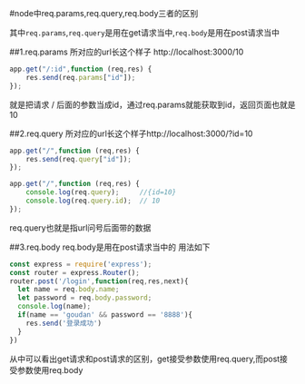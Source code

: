 #node中req.params,req.query,req.body三者的区别

其中`req.params`,`req.query`是用在get请求当中,`req.body`是用在post请求当中

##1.req.params
所对应的url长这个样子  http://localhost:3000/10
```js
app.get("/:id",function (req,res) {
	res.send(req.params["id"]);
});
```

就是把请求 / 后面的参数当成id，通过req.params就能获取到id，返回页面也就是10

##2.req.query
所对应的url长这个样子http://localhost:3000/?id=10

```js
app.get("/",function (req,res) {
    res.send(req.query["id"]);
});
```

```js
app.get("/",function (req,res) {
    console.log(req.query);     //{id=10}
    console.log(req.query.id);  // 10
});
```

req.query也就是指url问号后面带的数据

##3.req.body
req.body是用在post请求当中的
用法如下
```js
const express = require('express');
const router = express.Router();
router.post('/login',function(req,res,next){
  let name = req.body.name;
  let password = req.body.password;
  console.log(name);
  if(name == 'goudan' && password == '8888'){
    res.send('登录成功')
  }
})
```


从中可以看出get请求和post请求的区别，get接受参数使用req.query,而post接受参数使用req.body
